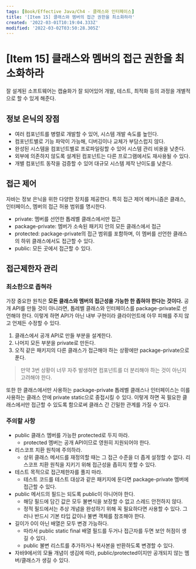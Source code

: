 ```yaml
---
tags: [Book/Effective Java/Ch4 - 클래스와 인터페이스]
title: '[Item 15] 클래스와 멤버의 접근 권한을 최소화하라'
created: '2022-03-01T10:19:04.333Z'
modified: '2022-03-02T03:50:28.305Z'
---
```


# [Item 15] 클래스와 멤버의 접근 권한을 최소화하라

잘 설계된 소프트웨어는 캡슐화가 잘 되어있어 개발, 테스트, 최적화 등의 과정을 개별적으로 할 수 있게 해준다. 

## 정보 은닉의 장점

- 여러 컴포넌트를 병렬로 개발할 수 있어, 시스템 개발 속도를 높인다.
- 컴포넌트별로 기능 파악이 가능해, 디버깅이나 교체가 부담스럽지 않다.
- 완성된 시스템을 컴포넌트별로 프로파일링할 수 있어 시스템 관리 비용을 낮춘다.
- 외부에 의존하지 않도록 설계된 컴포넌트는 다른 프로그램에서도 재사용될 수 있다.
- 개별 컴포넌트 동작을 검증할 수 있어 대규모 시스템 제작 난이도를 낮춘다.

## 접근 제어

자바는 정보 은닉을 위한 다양한 장치를 제공한다. 특히 접근 제어 메커니즘은 클래스, 인터페이스, 멤버의 접근 허용 범위를 명시한다.

- private: 멤버를 선언한 톱레벨 클래스에서만 접근
- package-private: 멤버가 소속된 패키지 안의 모든 클래스에서 접근
- protected: package-private의 접근 범위를 포함하며, 이 멤버를 선언한 클래스의 하위 클래스에서도 접근할 수 있다.
- public: 모든 곳에서 접근할 수 있다.

## 접근제한자 관리

### 최소한으로 좁혀라

가장 중요한 원칙은 **모든 클래스와 멤버의 접근성을 가능한 한 좁혀야 한다는 것이다.** 공개 API를 만들 것이 아니라면, 톱레벨 클래스와 인터페이스를 package-private로 선언해야 한다. 이렇게 하면 API가 아닌 내부 구현이라 클라이언트에 아무 피해를 주지 않고 언제든 수정할 수 있다.

1. 클래스에서 공개 API로 만들 부분을 설계한다.
2. 나머지 모든 부분을 private로 만든다.
3. 오직 같은 패키지의 다른 클래스가 접근해야 하는 상황에만 package-private으로 푼다.

> 만약 3번 상황이 너무 자주 발생하면 컴포넌트를 더 분리해야 하는 것이 아닌지 고려해야 한다.

또한 한 클래스에서만 사용하는 package-private 톱레벨 클래스나 인터페이스는 이를 사용하는 클래스 안에 private static으로 중접시킬 수 있다. 이렇게 하면 꼭 필요한 클래스에서만 접근할 수 있도록 함으로써 클래스 간 긴밀한 관계를 가질 수 있다.

### 주의할 사항

- public 클래스 멤버를 가능한 protected로 두지 마라.
  - protected 멤버는 공개 API이므로 영원히 지원되어야 한다.
- 리스코프 치환 원칙에 주의하라.
  - 상위 클래스 메서드를 재정의할 때는 그 접근 수준을 더 좁게 설정할 수 없다. 리스코프 치환 원칙을 지키기 위해 접근성을 좁히지 못할 수 있다.
- 테스트 목적으로 접근제한자를 풀지 마라.
  - 테스트 코드를 테스트 대상과 같은 패키지에 둔다면 package-private 멤버에 접근할 수 있다.
- public 메서드의 필드는 되도록 public이 아니어야 한다.
  - 해당 필드에 담긴 값은 모두 불변식을 보장할 수 없고 스레드 안전하지 않다.
  - 정적 필드에서는 추상 개념을 완성하기 위해 꼭 필요하다면 사용할 수 있다. 그러나 반드시 기본 타입 값이나 불변 객체를 참조해야 한다.
- 길이가 0이 아닌 배열은 모두 변경 가능하다.
  - 따라서 public static final 배열 필드를 두거나 접근자를 두면 보안 허점이 생길 수 있다.
  - public 불변 리스트를 추가하거나 복사본을 반환하도록 변경할 수 있다.
- 자바9에서의 모듈 개념이 생김에 따라, public/protected이지만 공개되지 않는 멤버/클래스가 생길 수 있다.



